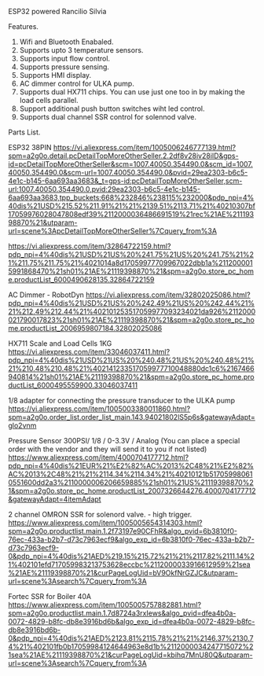 ESP32 powered Rancilio Silvia

Features.
1. Wifi and Bluetooth Enabaled.
2. Supports upto 3 temperature sensors. 
3. Supports input flow control.
4. Supports pressure sensing. 
5. Supports HMI display. 
6. AC dimmer control for ULKA pump. 
7. Supports dual HX711 chips. You can use just one too in by making the load cells parallel.
8. Support additional push button switches wiht led control. 
9. Supports dual channel SSR control for solennod valve. 

Parts List. 

ESP32 38PIN
https://vi.aliexpress.com/item/1005006246777139.html?spm=a2g0o.detail.pcDetailTopMoreOtherSeller.2.2df8v28iv28iID&gps-id=pcDetailTopMoreOtherSeller&scm=1007.40050.354490.0&scm_id=1007.40050.354490.0&scm-url=1007.40050.354490.0&pvid=29ea2303-b6c5-4e1c-b145-6aa693aa3683&_t=gps-id:pcDetailTopMoreOtherSeller,scm-url:1007.40050.354490.0,pvid:29ea2303-b6c5-4e1c-b145-6aa693aa3683,tpp_buckets:668%232846%238115%232000&pdp_npi=4%40dis%21USD%215.52%211.91%21%21%2139.51%2113.71%21%40210307bf17059976028047808edf39%2112000036486691519%21rec%21AE%21119398870%21&utparam-url=scene%3ApcDetailTopMoreOtherSeller%7Cquery_from%3A

https://vi.aliexpress.com/item/32864722159.html?pdp_npi=4%40dis%21USD%21US%20%241.75%21US%20%241.75%21%21%211.75%211.75%21%4021014a8d17059977709967022dbb1a%2112000015991868470%21sh01%21AE%21119398870%21&spm=a2g0o.store_pc_home.productList_6000490628135.32864722159

AC Dimmer - RobotDyn
https://vi.aliexpress.com/item/32802025086.html?pdp_npi=4%40dis%21USD%21US%20%242.49%21US%20%242.44%21%21%212.49%212.44%21%402101253517059977093234021da926%2112000021790017823%21sh01%21AE%21119398870%21&spm=a2g0o.store_pc_home.productList_2006959807184.32802025086

HX711 Scale and Load Cells 1KG
https://vi.aliexpress.com/item/33046037411.html?pdp_npi=4%40dis%21USD%21US%20%240.48%21US%20%240.48%21%21%210.48%210.48%21%402141233517059977710048880dc1c6%2167466940814%21sh01%21AE%21119398870%21&spm=a2g0o.store_pc_home.productList_6000495559900.33046037411

1/8 adapter for connecting the pressure transducer to the ULKA pump
https://vi.aliexpress.com/item/1005003380011860.html?spm=a2g0o.order_list.order_list_main.143.94021802lS5p6s&gatewayAdapt=glo2vnm

Pressure Sensor 300PSI/ 1/8 / 0-3.3V / Analog (You can place a special order with the vendor and they will send it to you if not listed)
https://www.aliexpress.com/item/4000704177712.html?pdp_npi=4%40dis%21EUR%21%E2%82%AC%2013%2C48%21%E2%82%AC%2013%2C48%21%21%2114.34%2114.34%21%40210121b517059980610551600dd2a3%2110000006206659885%21sh01%21US%21119398870%21&spm=a2g0o.store_pc_home.productList_2007326644276.4000704177712&gatewayAdapt=4itemAdapt

2 channel OMRON SSR for solenord valve. - high trigger.
https://www.aliexpress.com/item/1005005654314303.html?spm=a2g0o.productlist.main.1.2f73197e90CFhR&algo_pvid=6b3810f0-76ec-433a-b2b7-d73c7963ecf9&algo_exp_id=6b3810f0-76ec-433a-b2b7-d73c7963ecf9-0&pdp_npi=4%40dis%21AED%219.15%215.72%21%21%2117.82%2111.14%21%402101efd717059983213753628eccbc%2112000033916612959%21sea%21AE%21119398870%21&curPageLogUid=bV9OkfNrGZJC&utparam-url=scene%3Asearch%7Cquery_from%3A

Fortec SSR for Boiler 40A
https://www.aliexpress.com/item/1005005757882881.html?spm=a2g0o.productlist.main.1.7d8724a3rxIews&algo_pvid=dfea4b0a-0072-4829-b8fc-db8e3916bd6b&algo_exp_id=dfea4b0a-0072-4829-b8fc-db8e3916bd6b-0&pdp_npi=4%40dis%21AED%2123.81%2115.78%21%21%2146.37%2130.74%21%402101fb0b17059984124644963e8d1b%2112000034247715072%21sea%21AE%21119398870%21&curPageLogUid=kbihq7MnU80Q&utparam-url=scene%3Asearch%7Cquery_from%3A